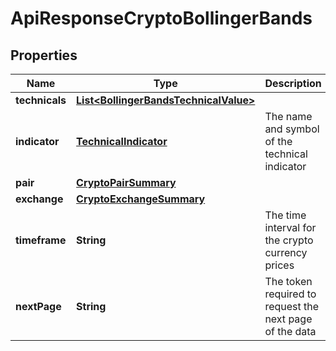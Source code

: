 
# ApiResponseCryptoBollingerBands

## Properties
Name | Type | Description | Notes
------------ | ------------- | ------------- | -------------
**technicals** | [**List&lt;BollingerBandsTechnicalValue&gt;**](BollingerBandsTechnicalValue.md) |  |  [optional]
**indicator** | [**TechnicalIndicator**](TechnicalIndicator.md) | The name and symbol of the technical indicator |  [optional]
**pair** | [**CryptoPairSummary**](CryptoPairSummary.md) |  |  [optional]
**exchange** | [**CryptoExchangeSummary**](CryptoExchangeSummary.md) |  |  [optional]
**timeframe** | **String** | The time interval for the crypto currency prices |  [optional]
**nextPage** | **String** | The token required to request the next page of the data |  [optional]



